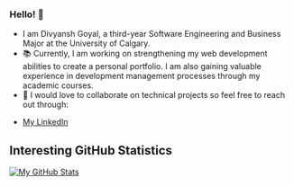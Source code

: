 ### Hello! 👋

- I am Divyansh Goyal, a third-year Software Engineering and Business Major at the University of Calgary.
- 📚 Currently, I am working on strengthening my web development abilities to create a personal portfolio. I am also gaining valuable experience in development management processes through my academic courses.
- 🤝 I would love to collaborate on technical projects so feel free to reach out through:
*    [My LinkedIn](https://www.linkedin.com/in/divyansh-goyal2001/)

## Interesting GitHub Statistics

<!--[Visitor Count](https://profile-counter.glitch.me/{DG-20}/count.svg)-->

[![My GitHub Stats](https://github-readme-stats.vercel.app/api/?username=DG-20&count_private=true&theme=tokyonight&showicons=true)]()
